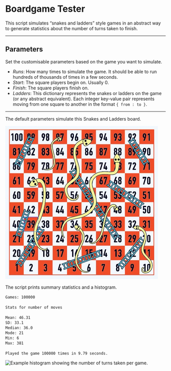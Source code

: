 # Boardgame Tester

This script simulates “snakes and ladders” style games in an abstract way to generate statistics about the number of turns taken to finish.

***

## Parameters

Set the customisable parameters based on the game you want to simulate.

- *Runs*: How many times to simulate the game. It should be able to run hundreds of thousands of times in a few seconds.
- *Start*: The square players begin on. Usually 0.
- *Finish*: The square players finish on. 
- *Ladders*: This dictionary represents the snakes or ladders on the game (or any abstract equivalent). Each integer key-value pair represents moving from one square to another in the format `{ from : to }`.

***

The default parameters simulate this Snakes and Ladders board. 

![Example Snakes and Ladders board](example_board.jpg)

The script prints summary statistics and a histogram.
```
Games: 100000

Stats for number of moves

Mean: 46.31
SD: 33.1
Median: 36.0
Mode: 21
Min: 6
Max: 381

Played the game 100000 times in 9.79 seconds.
```

![Example histogram showing the number of turns taken per game.](example_histogram.jpg)

